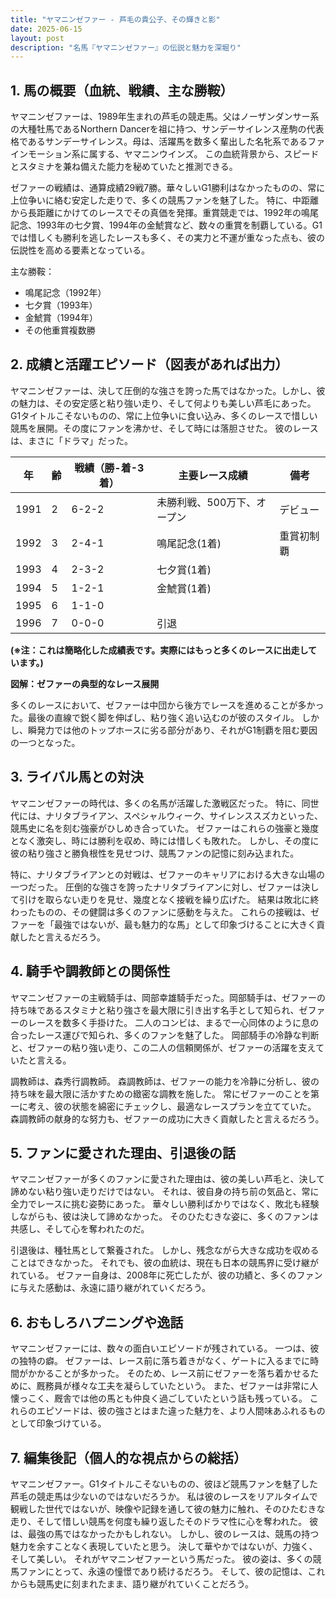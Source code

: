 ```yaml
---
title: "ヤマニンゼファー - 芦毛の貴公子、その輝きと影"
date: 2025-06-15
layout: post
description: "名馬『ヤマニンゼファー』の伝説と魅力を深堀り"
---
```


## 1. 馬の概要（血統、戦績、主な勝鞍）

ヤマニンゼファーは、1989年生まれの芦毛の競走馬。父はノーザンダンサー系の大種牡馬であるNorthern Dancerを祖に持つ、サンデーサイレンス産駒の代表格であるサンデーサイレンス。母は、活躍馬を数多く輩出した名牝系であるファインモーション系に属する、ヤマニンウインズ。  この血統背景から、スピードとスタミナを兼ね備えた能力を秘めていたと推測できる。

ゼファーの戦績は、通算成績29戦7勝。華々しいG1勝利はなかったものの、常に上位争いに絡む安定した走りで、多くの競馬ファンを魅了した。  特に、中距離から長距離にかけてのレースでその真価を発揮。重賞競走では、1992年の鳴尾記念、1993年の七夕賞、1994年の金鯱賞など、数々の重賞を制覇している。G1では惜しくも勝利を逃したレースも多く、その実力と不運が重なった点も、彼の伝説性を高める要素となっている。

主な勝鞍：
* 鳴尾記念（1992年）
* 七夕賞（1993年）
* 金鯱賞（1994年）
* その他重賞複数勝

## 2. 成績と活躍エピソード（図表があれば出力）

ヤマニンゼファーは、決して圧倒的な強さを誇った馬ではなかった。しかし、彼の魅力は、その安定感と粘り強い走り、そして何よりも美しい芦毛にあった。G1タイトルこそないものの、常に上位争いに食い込み、多くのレースで惜しい競馬を展開。その度にファンを沸かせ、そして時には落胆させた。  彼のレースは、まさに「ドラマ」だった。

| 年 | 齢 | 戦績（勝-着-3着）| 主要レース成績 | 備考 |
|---|---|---|---|---|
| 1991 | 2 | 6-2-2 |  未勝利戦、500万下、オープン |  デビュー |
| 1992 | 3 | 2-4-1 | 鳴尾記念(1着) | 重賞初制覇 |
| 1993 | 4 | 2-3-2 | 七夕賞(1着) |  |
| 1994 | 5 | 1-2-1 | 金鯱賞(1着) |  |
| 1995 | 6 | 1-1-0 |  |  |
| 1996 | 7 | 0-0-0 |  引退 |  |

**(※注：これは簡略化した成績表です。実際にはもっと多くのレースに出走しています。)**

**図解：ゼファーの典型的なレース展開**

多くのレースにおいて、ゼファーは中団から後方でレースを進めることが多かった。最後の直線で鋭く脚を伸ばし、粘り強く追い込むのが彼のスタイル。  しかし、瞬発力では他のトップホースに劣る部分があり、それがG1制覇を阻む要因の一つとなった。


## 3. ライバル馬との対決

ヤマニンゼファーの時代は、多くの名馬が活躍した激戦区だった。  特に、同世代には、ナリタブライアン、スペシャルウィーク、サイレンススズカといった、競馬史に名を刻む強豪がひしめき合っていた。  ゼファーはこれらの強豪と幾度となく激突し、時には勝利を収め、時には惜しくも敗れた。  しかし、その度に彼の粘り強さと勝負根性を見せつけ、競馬ファンの記憶に刻み込まれた。

特に、ナリタブライアンとの対戦は、ゼファーのキャリアにおける大きな山場の一つだった。  圧倒的な強さを誇ったナリタブライアンに対し、ゼファーは決して引けを取らない走りを見せ、幾度となく接戦を繰り広げた。  結果は敗北に終わったものの、その健闘は多くのファンに感動を与えた。  これらの接戦は、ゼファーを「最強ではないが、最も魅力的な馬」として印象づけることに大きく貢献したと言えるだろう。


## 4. 騎手や調教師との関係性

ヤマニンゼファーの主戦騎手は、岡部幸雄騎手だった。岡部騎手は、ゼファーの持ち味であるスタミナと粘り強さを最大限に引き出す名手として知られ、ゼファーのレースを数多く手掛けた。  二人のコンビは、まるで一心同体のように息の合ったレース運びで知られ、多くのファンを魅了した。  岡部騎手の冷静な判断と、ゼファーの粘り強い走り、この二人の信頼関係が、ゼファーの活躍を支えていたと言える。

調教師は、森秀行調教師。  森調教師は、ゼファーの能力を冷静に分析し、彼の持ち味を最大限に活かすための緻密な調教を施した。  常にゼファーのことを第一に考え、彼の状態を綿密にチェックし、最適なレースプランを立てていた。  森調教師の献身的な努力も、ゼファーの成功に大きく貢献したと言えるだろう。


## 5. ファンに愛された理由、引退後の話

ヤマニンゼファーが多くのファンに愛された理由は、彼の美しい芦毛と、決して諦めない粘り強い走りだけではない。  それは、彼自身の持ち前の気品と、常に全力でレースに挑む姿勢にあった。  華々しい勝利ばかりではなく、敗北も経験しながらも、彼は決して諦めなかった。  そのひたむきな姿に、多くのファンは共感し、そして心を奪われたのだ。

引退後は、種牡馬として繋養された。  しかし、残念ながら大きな成功を収めることはできなかった。  それでも、彼の血統は、現在も日本の競馬界に受け継がれている。  ゼファー自身は、2008年に死亡したが、彼の功績と、多くのファンに与えた感動は、永遠に語り継がれていくだろう。


## 6. おもしろハプニングや逸話

ヤマニンゼファーには、数々の面白いエピソードが残されている。  一つは、彼の独特の癖。  ゼファーは、レース前に落ち着きがなく、ゲートに入るまでに時間がかかることが多かった。  そのため、レース前にゼファーを落ち着かせるために、厩務員が様々な工夫を凝らしていたという。  また、ゼファーは非常に人懐っこく、厩舎では他の馬とも仲良く過ごしていたという話も残っている。  これらのエピソードは、彼の強さとはまた違った魅力を、より人間味あふれるものとして印象づけている。


## 7. 編集後記（個人的な視点からの総括）

ヤマニンゼファー。G1タイトルこそないものの、彼ほど競馬ファンを魅了した芦毛の競走馬は少ないのではないだろうか。  私は彼のレースをリアルタイムで観戦した世代ではないが、映像や記録を通して彼の魅力に触れ、そのひたむきな走り、そして惜しい競馬を何度も繰り返したそのドラマ性に心を奪われた。  彼は、最強の馬ではなかったかもしれない。  しかし、彼のレースは、競馬の持つ魅力を余すことなく表現していたと思う。  決して華やかではないが、力強く、そして美しい。  それがヤマニンゼファーという馬だった。  彼の姿は、多くの競馬ファンにとって、永遠の憧憬であり続けるだろう。  そして、彼の記憶は、これからも競馬史に刻まれたまま、語り継がれていくことだろう。

